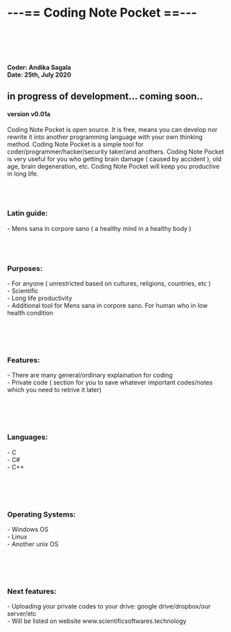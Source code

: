 <h1>---== Coding Note Pocket ==--- </h1>
<br><br><br><br>

<b>Coder: Andika Sagala </b> <br>
<b> Date: 25th, July 2020 </b>


 <h2>in progress of development... coming soon.. </h2>

<h4>version v0.01a</h4>
Coding Note Pocket is open source. It is free, means you can develop nor rewrite it into another programming language with your own thinking method.
Coding Note Pocket is a simple tool for coder/programmer/hacker/security taker/and anothers. Coding Note Pocket is very useful for you who getting brain damage ( caused by accident ), old age, brain degeneration, etc. Coding Note Pocket will keep you productive in long life. 
<br><br><br><br>

<h3>Latin guide:</h3>
- Mens sana in corpore sano ( a healthy mind in a healthy body )
<br><br><br><br>
<h3>Purposes:</h3>
- For anyone ( unrestricted based on cultures, religions, countries, etc )<br>
- Scientific<br>
- Long life productivity<br>
- Additional tool for Mens sana in corpore sano. For human who in low health condition<br>
<br><br><br><br>
<h3>Features:</h3>
- There are many general/ordinary explaination for coding<br>
- Private code ( section for you to save whatever important codes/notes which you need to retrive it later)<br>
<br><br><br><br>

<h3>Languages:</h3>
- C<br>
- C#<br>
- C++<br>
<br><br><br><br>
<h3>Operating Systems:</h3>
- Windows OS<br>
- Linux<br>
- Another unix OS<br>
<br><br><br><br>
<h3>Next features:</h3>
- Uploading your private codes to your drive: google drive/dropbox/our server/etc<br>
- Will be listed on website www.scientificsoftwares.technology<br>

